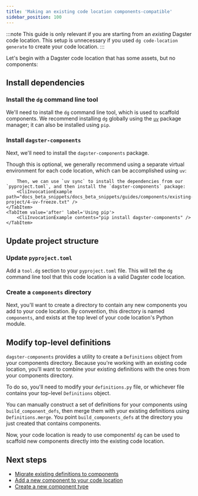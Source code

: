 ```yaml
---
title: 'Making an existing code location components-compatible'
sidebar_position: 100
---
```


:::note
This guide is only relevant if you are starting from an _existing_ Dagster code location. This setup is unnecessary if you used `dg code-location generate` to create your code location.
:::

Let's begin with a Dagster code location that has some assets, but no components:

<CliInvocationExample path="docs_beta_snippets/docs_beta_snippets/guides/components/existing-project/1-tree.txt"  />

## Install dependencies

### Install the `dg` command line tool

We'll need to install the `dg` command line tool, which is used to scaffold components. We recommend installing `dg` globally using the [`uv`](https://docs.astral.sh/uv/getting-started/installation/) package manager; it can also be installed using `pip`.

<CliInvocationExample contents="uv tool install dagster-dg" />

### Install `dagster-components`

Next, we'll need to install the `dagster-components` package.

Though this is optional, we generally recommend using a separate virtual environment for each code location, which can be accomplished using `uv`:

<Tabs>
    <TabItem value='before' label='Using uv virtual environment'>
        <CliInvocationExample path="docs_beta_snippets/docs_beta_snippets/guides/components/existing-project/3-uv-venv.txt" />

        Then, we can use `uv sync` to install the dependencies from our `pyproject.toml`, and then install the `dagster-components` package:
        <CliInvocationExample path="docs_beta_snippets/docs_beta_snippets/guides/components/existing-project/4-uv-freeze.txt" />
    </TabItem>
    <TabItem value='after' label='Using pip'>
        <CliInvocationExample contents="pip install dagster-components" />
    </TabItem>
</Tabs>

## Update project structure

### Update `pyproject.toml`

Add a `tool.dg` section to your `pyproject.toml` file. This will tell the `dg` command line tool that this code location is a valid Dagster code location.

<CodeExample path="docs_beta_snippets/docs_beta_snippets/guides/components/existing-project/2-pyproject.toml" language="toml" title="pyproject.toml" />


### Create a `components` directory

Next, you'll want to create a directory to contain any new components you add to your code location. By convention, this directory is named `components`, and exists at the top level of your code location's Python module.

<CliInvocationExample path="docs_beta_snippets/docs_beta_snippets/guides/components/existing-project/5-mkdir-components.txt" />

## Modify top-level definitions

`dagster-components` provides a utility to create a `Definitions` object from your components directory. Because you're working with an existing code location, you'll want to combine your existing definitions with the ones from your components directory.

To do so, you'll need to modify your `definitions.py` file, or whichever file contains your top-level `Definitions` object.

You can manually construct a set of definitions for your components using `build_component_defs`, then merge them with your existing definitions using `Definitions.merge`. You point `build_components_defs` at the directory you just created that contains components.

<Tabs>
    <TabItem value='before' label='Before'>
        <CodeExample path="docs_beta_snippets/docs_beta_snippets/guides/components/existing-project/6-initial-definitions.py" language="python" />
    </TabItem>
    <TabItem value='after' label='After'>
        <CodeExample path="docs_beta_snippets/docs_beta_snippets/guides/components/existing-project/7-updated-definitions.py" language="python" />
    </TabItem>
</Tabs>

Now, your code location is ready to use components! `dg` can be used to scaffold new components directly into the existing code location.

## Next steps

- [Migrate existing definitions to components](./migrating-definitions)
- [Add a new component to your code location](./using-a-component)
- [Create a new component type](./creating-a-component)

